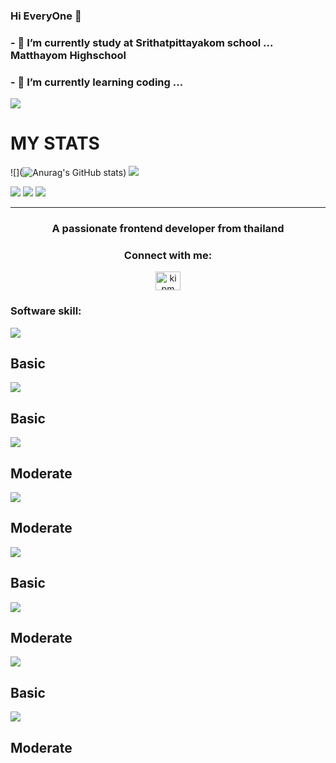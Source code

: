 ### Hi EveryOne 👋

<h3>- 🔭 I’m currently study at Srithatpittayakom school ... Matthayom Highschool</h3>
<h3>- 🌱 I’m currently learning coding ...</h3>

<img src="https://media.giphy.com/media/JIX9t2j0ZTN9S/giphy.gif" >

# MY STATS 
![](![Anurag's GitHub stats](https://github-readme-stats.vercel.app/api?username=chankxow&show_icons=true&theme=transparent))
![](https://hits.seeyoufarm.com/api/count/incr/badge.svg?url=https%3A%2F%2Fgithub.com%2F{username}1212%2Fhit-counter)

![](http://github-profile-summary-cards.vercel.app/api/cards/profile-details?username=chankxow&theme=monokai)
![](http://github-profile-summary-cards.vercel.app/api/cards/stats?username=chankxow&theme=monokai)
![](http://github-profile-summary-cards.vercel.app/api/cards/most-commit-language?username=chankxow&theme=monokai)

<hr>
<h3 align="center">A passionate frontend developer from thailand</h3>

<h3 align="center">Connect with me:</h3>
<p align="center">
<a href="https://www.facebook.com/profile.php?id=100011973946922)](https://www.facebook.com/profile.php?id=100011973946922)" target="blank"><img align="center" src="https://raw.githubusercontent.com/rahuldkjain/github-profile-readme-generator/master/src/images/icons/Social/facebook.svg" alt="ki pm" height="30" width="40" /></a>
</p>

<h3 align="left">Software skill: </h3>

<img  src="https://img.shields.io/badge/Adobe%20Photoshop-31A8FF?style=for-the-badge&logo=Adobe%20Photoshop&logoColor=black"> <h2>Basic</h2>
<img  src="https://img.shields.io/badge/Figma-F24E1E?style=for-the-badge&logo=figma&logoColor=white"> <h2>Basic</h2>
<img  src="https://img.shields.io/badge/CSS3-1572B6?style=for-the-badge&logo=css3&logoColor=white"> <h2>Moderate</h2>
<img  src="https://img.shields.io/badge/HTML5-E34F26?style=for-the-badge&logo=html5&logoColor=white"> <h2>Moderate</h2>
<img  src="https://img.shields.io/badge/JavaScript-323330?style=for-the-badge&logo=javascript&logoColor=F7DF1E"> <h2>Basic</h2>
<img  src="https://img.shields.io/badge/Python-FFD43B?style=for-the-badge&logo=python&logoColor=blue"> <h2>Moderate</h2>
<img  src="https://img.shields.io/badge/C%2B%2B-00599C?style=for-the-badge&logo=c%2B%2B&logoColor=white"> <h2>Basic</h2>
<img  src="https://img.shields.io/badge/Scratch-4D97FF?style=for-the-badge&logo=Scratch&logoColor=white"> <h2>Moderate</h2>
